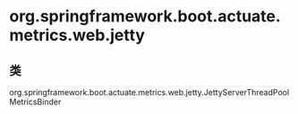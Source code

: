 # org.springframework.boot.actuate.metrics.web.jetty

## 类

org.springframework.boot.actuate.metrics.web.jetty.JettyServerThreadPoolMetricsBinder




